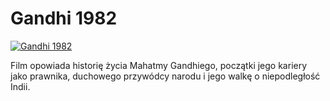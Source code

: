 Gandhi 1982 
=============
[![Gandhi 1982 ](http://vidos.pl/images/player.gif)](http://vidos.pl/gandhi-1982)

 Film opowiada historię życia Mahatmy Gandhiego, początki jego kariery jako prawnika, duchowego przywódcy narodu i jego walkę o niepodległość Indii.
